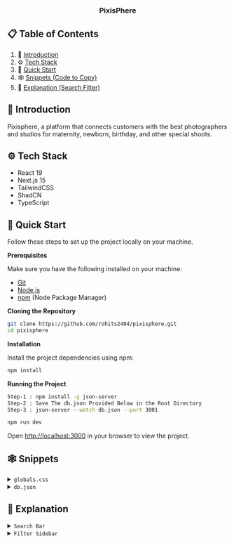 <div align="center">
    <h3 align="center">PixisPhere</h3>
</div>

## 📋 <a name="table">Table of Contents</a>

1. 🤖 [Introduction](#introduction)
2. ⚙️ [Tech Stack](#tech-stack)
3. 🤸 [Quick Start](#quick-start)
4. 🕸️ [Snippets (Code to Copy)](#snippets)
5.  🧠 [Explanation (Search,Filter)](#explanation)

## <a name="introduction">🤖 Introduction</a>

Pixisphere, a platform that connects customers with the best photographers and studios for maternity, newborn, birthday, and other special shoots.

## <a name="tech-stack">⚙️ Tech Stack</a>

- React 19
- Next.js 15
- TailwindCSS
- ShadCN
- TypeScript

## <a name="quick-start">🤸 Quick Start</a>

Follow these steps to set up the project locally on your machine.

**Prerequisites**

Make sure you have the following installed on your machine:

- [Git](https://git-scm.com/)
- [Node.js](https://nodejs.org/en)
- [npm](https://www.npmjs.com/) (Node Package Manager)

**Cloning the Repository**

```bash
git clone https://github.com/rohits2404/pixisphere.git
cd pixisphere
```

**Installation**

Install the project dependencies using npm:

```bash
npm install
```

**Running the Project**

```bash
Step-1 : npm install -g json-server
Step-2 : Save The db.json Provided Below in the Root Directory
Step-3 : json-server --watch db.json --port 3001

npm run dev
```

Open [http://localhost:3000](http://localhost:3000) in your browser to view the project.

## <a name="snippets">🕸️ Snippets</a>

<details>
<summary><code>globals.css</code></summary>

```css
@import "tailwindcss";
@import "tw-animate-css";

@custom-variant dark (&:is(.dark *));

@theme inline {
  --color-background: var(--background);
  --color-foreground: var(--foreground);
  --font-sans: var(--font-geist-sans);
  --font-mono: var(--font-geist-mono);
  --color-sidebar-ring: var(--sidebar-ring);
  --color-sidebar-border: var(--sidebar-border);
  --color-sidebar-accent-foreground: var(--sidebar-accent-foreground);
  --color-sidebar-accent: var(--sidebar-accent);
  --color-sidebar-primary-foreground: var(--sidebar-primary-foreground);
  --color-sidebar-primary: var(--sidebar-primary);
  --color-sidebar-foreground: var(--sidebar-foreground);
  --color-sidebar: var(--sidebar);
  --color-chart-5: var(--chart-5);
  --color-chart-4: var(--chart-4);
  --color-chart-3: var(--chart-3);
  --color-chart-2: var(--chart-2);
  --color-chart-1: var(--chart-1);
  --color-ring: var(--ring);
  --color-input: var(--input);
  --color-border: var(--border);
  --color-destructive: var(--destructive);
  --color-accent-foreground: var(--accent-foreground);
  --color-accent: var(--accent);
  --color-muted-foreground: var(--muted-foreground);
  --color-muted: var(--muted);
  --color-secondary-foreground: var(--secondary-foreground);
  --color-secondary: var(--secondary);
  --color-primary-foreground: var(--primary-foreground);
  --color-primary: var(--primary);
  --color-popover-foreground: var(--popover-foreground);
  --color-popover: var(--popover);
  --color-card-foreground: var(--card-foreground);
  --color-card: var(--card);
  --radius-sm: calc(var(--radius) - 4px);
  --radius-md: calc(var(--radius) - 2px);
  --radius-lg: var(--radius);
  --radius-xl: calc(var(--radius) + 4px);
}

:root {
  --radius: 0.625rem;
  --background: oklch(1 0 0);
  --foreground: oklch(0.145 0 0);
  --card: oklch(1 0 0);
  --card-foreground: oklch(0.145 0 0);
  --popover: oklch(1 0 0);
  --popover-foreground: oklch(0.145 0 0);
  --primary: oklch(0.205 0 0);
  --primary-foreground: oklch(0.985 0 0);
  --secondary: oklch(0.97 0 0);
  --secondary-foreground: oklch(0.205 0 0);
  --muted: oklch(0.97 0 0);
  --muted-foreground: oklch(0.556 0 0);
  --accent: oklch(0.97 0 0);
  --accent-foreground: oklch(0.205 0 0);
  --destructive: oklch(0.577 0.245 27.325);
  --border: oklch(0.922 0 0);
  --input: oklch(0.922 0 0);
  --ring: oklch(0.708 0 0);
  --chart-1: oklch(0.646 0.222 41.116);
  --chart-2: oklch(0.6 0.118 184.704);
  --chart-3: oklch(0.398 0.07 227.392);
  --chart-4: oklch(0.828 0.189 84.429);
  --chart-5: oklch(0.769 0.188 70.08);
  --sidebar: oklch(0.985 0 0);
  --sidebar-foreground: oklch(0.145 0 0);
  --sidebar-primary: oklch(0.205 0 0);
  --sidebar-primary-foreground: oklch(0.985 0 0);
  --sidebar-accent: oklch(0.97 0 0);
  --sidebar-accent-foreground: oklch(0.205 0 0);
  --sidebar-border: oklch(0.922 0 0);
  --sidebar-ring: oklch(0.708 0 0);
}

.dark {
  --background: oklch(0.145 0 0);
  --foreground: oklch(0.985 0 0);
  --card: oklch(0.205 0 0);
  --card-foreground: oklch(0.985 0 0);
  --popover: oklch(0.205 0 0);
  --popover-foreground: oklch(0.985 0 0);
  --primary: oklch(0.922 0 0);
  --primary-foreground: oklch(0.205 0 0);
  --secondary: oklch(0.269 0 0);
  --secondary-foreground: oklch(0.985 0 0);
  --muted: oklch(0.269 0 0);
  --muted-foreground: oklch(0.708 0 0);
  --accent: oklch(0.269 0 0);
  --accent-foreground: oklch(0.985 0 0);
  --destructive: oklch(0.704 0.191 22.216);
  --border: oklch(1 0 0 / 10%);
  --input: oklch(1 0 0 / 15%);
  --ring: oklch(0.556 0 0);
  --chart-1: oklch(0.488 0.243 264.376);
  --chart-2: oklch(0.696 0.17 162.48);
  --chart-3: oklch(0.769 0.188 70.08);
  --chart-4: oklch(0.627 0.265 303.9);
  --chart-5: oklch(0.645 0.246 16.439);
  --sidebar: oklch(0.205 0 0);
  --sidebar-foreground: oklch(0.985 0 0);
  --sidebar-primary: oklch(0.488 0.243 264.376);
  --sidebar-primary-foreground: oklch(0.985 0 0);
  --sidebar-accent: oklch(0.269 0 0);
  --sidebar-accent-foreground: oklch(0.985 0 0);
  --sidebar-border: oklch(1 0 0 / 10%);
  --sidebar-ring: oklch(0.556 0 0);
}

@layer base {
  * {
    @apply border-border outline-ring/50;
  }
  body {
    @apply bg-background text-foreground;
  }
}

@keyframes float {
    0%, 100% { transform: translateY(0) rotate(0deg); }
    50% { transform: translateY(-20px) rotate(2deg); }
}

@keyframes floatDelay {
    0%, 100% { transform: translateY(0) rotate(0deg); }
    50% { transform: translateY(20px) rotate(-2deg); }
}

@keyframes floatRandom {
    0% { transform: translate(0, 0) rotate(0deg); }
    33% { transform: translate(10px, -15px) rotate(5deg); }
    66% { transform: translate(-5px, 10px) rotate(-3deg); }
    100% { transform: translate(0, 0) rotate(0deg); }
}

@keyframes fadeInDown {
    from { opacity: 0; transform: translateY(-20px); }
    to { opacity: 1; transform: translateY(0); }
}

@keyframes fadeInUp {
    from { opacity: 0; transform: translateY(20px); }
    to { opacity: 1; transform: translateY(0); }
}

.animate-float-slow {
    animation: float 8s ease-in-out infinite;
}

.animate-float-delay {
    animation: floatDelay 10s ease-in-out 1s infinite;
}

.animate-float-random {
    animation: floatRandom 15s ease-in-out infinite;
}

.animate-fade-in-down {
    animation: fadeInDown 1s ease-out forwards;
}

.animate-fade-in-up {
    animation: fadeInUp 1s ease-out 0.2s forwards;
}

@keyframes fade-in {
  from { opacity: 0; }
  to { opacity: 1; }
}

@keyframes fade-in-up {
  from { opacity: 0; transform: translateY(5px); }
  to { opacity: 1; transform: translateY(0); }
}

.animate-fade-in {
  animation: fade-in 0.3s ease-out forwards;
}

.animate-fade-in-up {
  animation: fade-in-up 0.3s ease-out forwards;
}

@keyframes fade-in {
    from { opacity: 0; }
    to { opacity: 1; }
}

@keyframes scale-in {
    from { transform: scale(0.95); opacity: 0; }
    to { transform: scale(1); opacity: 1; }
}

.animate-fade-in {
    animation: fade-in 0.3s ease-out forwards;
}

.animate-scale-in {
    animation: scale-in 0.3s cubic-bezier(0.16, 1, 0.3, 1) forwards;
}

@keyframes pulse {
    0%, 100% { opacity: 0.8; }
    50% { opacity: 1; }
}

.animate-pulse-slow {
    animation: pulse 3s ease-in-out infinite;
}

@keyframes fade-in {
    from { opacity: 0; transform: translateY(5px); }
    to { opacity: 1; transform: translateY(0); }
}

.animate-fade-in {
    animation: fade-in 0.5s ease-out forwards;
}

@keyframes fade-in {
    from { opacity: 0; transform: translateY(5px); }
    to { opacity: 1; transform: translateY(0); }
}

.animate-fade-in {
    animation: fade-in 0.5s ease-out forwards;
}

/* Add this to your button variants if not already present */
.bg-gradient-to-r {
    background-size: 200% auto;
    transition: background-position 0.5s ease;
}

.bg-gradient-to-r:hover {
    background-position: right center;
}

/* Entry animations */
@keyframes fade-in {
  from { opacity: 0; }
  to { opacity: 1; }
}

@keyframes fade-in-up {
  from { opacity: 0; transform: translateY(10px); }
  to { opacity: 1; transform: translateY(0); }
}

@keyframes slide-in-left {
  from { opacity: 0; transform: translateX(-20px); }
  to { opacity: 1; transform: translateX(0); }
}

@keyframes scale-in {
  from { opacity: 0; transform: scale(0.95); }
  to { opacity: 1; transform: scale(1); }
}

.animate-fade-in {
  animation: fade-in 0.6s ease-out forwards;
}

.animate-fade-in-up {
  animation: fade-in-up 0.6s ease-out forwards;
}

.animate-slide-in-left {
  animation: slide-in-left 0.6s ease-out forwards;
}

.animate-scale-in {
  animation: scale-in 0.6s ease-out forwards;
}

@keyframes fade-in {
  from { opacity: 0; transform: translateY(5px); }
  to { opacity: 1; transform: translateY(0); }
}

@keyframes pulse-slow {
  0%, 100% { opacity: 0.8; transform: scale(1); }
  50% { opacity: 1; transform: scale(1.05); }
}

.animate-fade-in {
  animation: fade-in 0.5s ease-out forwards;
}

.animate-pulse-slow {
  animation: pulse-slow 2s ease-in-out infinite;
}

/* For gradient buttons */
.bg-gradient-to-r {
  background-size: 200% auto;
  transition: background-position 0.5s ease;
}

.bg-gradient-to-r:hover {
  background-position: right center;
}

@keyframes fade-in {
  from { opacity: 0; }
  to { opacity: 1; }
}

.animate-fade-in {
  animation: fade-in 0.6s ease-out forwards;
}

/* For gradient buttons */
.bg-gradient-to-r {
  background-size: 200% auto;
  transition: background-position 0.5s ease;
}

.bg-gradient-to-r:hover {
  background-position: right center;
}
```
</details>

<details>
<summary><code>db.json</code></summary>
```json
    {
    "photographers": [
        {
            "id": 1,
            "name": "Ravi Studio",
            "location": "Bengaluru",
            "price": 10000,
            "rating": 4.6,
            "styles": ["Outdoor", "Studio"],
            "tags": ["Candid", "Maternity"],
            "bio": "Award-winning studio specializing in maternity and newborn shoots.",
            "profilePic": "/images/1/ravi.png",
            "portfolio": ["/images/1/m1.jpg", "/images/1/m2.jpg"],
            "reviews": [
                {
                    "name": "Ananya",
                    "rating": 5,
                    "comment": "Truly amazing photos and experience!",
                    "date": "2024-12-15"
                }
            ]
        },
        {
            "id": 2,
            "name": "Lens Queen Photography",
            "location": "Delhi",
            "price": 15000,
            "rating": 4.2,
            "styles": ["Candid", "Indoor"],
            "tags": ["Newborn", "Birthday"],
            "bio": "Delhi-based candid specialist for kids and birthday parties.",
            "profilePic": "/images/2/lens.png",
            "portfolio": ["/images/2/m1.png", "/images/2/m2.png"],
            "reviews": [
                {
                    "name": "Priya",
                    "rating": 4,
                    "comment": "Very professional and punctual!",
                    "date": "2024-10-01"
                }
            ]
        },
        {
            "id": 3,
            "name": "Click Factory",
            "location": "Mumbai",
            "price": 8000,
            "rating": 4.8,
            "styles": ["Studio", "Outdoor", "Traditional"],
            "tags": ["Wedding", "Pre-wedding"],
            "bio": "Capturing timeless wedding stories across India.",
            "profilePic": "/images/3/clickfactory.png",
            "portfolio": ["/images/3/clickfactory1.png", "/images/3/clickfactory2.png"],
            "reviews": [
                {
                    "name": "Rahul",
                    "rating": 5,
                    "comment": "We loved every single moment they captured.",
                    "date": "2025-01-22"
                }
            ]
        },
        {
            "id": 4,
            "name": "Moments by Neha",
            "location": "Bengaluru",
            "price": 12000,
            "rating": 4.3,
            "styles": ["Outdoor", "Candid"],
            "tags": ["Maternity", "Couple"],
            "bio": "Natural light specialist focusing on emotional storytelling.",
            "profilePic": "/images/4/neha.png",
            "portfolio": ["/images/4/neha1.png", "/images/4/neha2.png"],
            "reviews": [
                {
                    "name": "Sneha",
                    "rating": 4.5,
                    "comment": "Captured our maternity journey so beautifully.",
                    "date": "2024-11-05"
                }
            ]
        },
        {
            "id": 5,
            "name": "Snapshot Studio",
            "location": "Hyderabad",
            "price": 7000,
            "rating": 3.9,
            "styles": ["Studio"],
            "tags": ["Birthday", "Family"],
            "bio": "Affordable indoor shoots with creative themes.",
            "profilePic": "/images/5/snapshot.png",
            "portfolio": ["/images/5/snapshot1.png", "/images/5/snapshot2.png"],
            "reviews": [
                {
                    "name": "Vikram",
                    "rating": 3.5,
                    "comment": "Decent service, could improve on punctuality.",
                    "date": "2024-09-10"
                }
            ]
        }
    ]
}
```
</details>

## <a name="explanation">🧠 Explanation</a>

<details>
<summary><code>Search Bar</code></summary>
```

## 🔍 `SearchBar` Component

The `SearchBar` is a responsive, debounced search input component that allows users to search for photographers by name, location, or tag. It integrates seamlessly with global state management via `Zustand` and is optimized to avoid unnecessary updates using debounce logic.

### 📁 Location

`/components/SearchBar.tsx`

---

### ⚙️ Core Features

* **Debounced Search Input:** Prevents excessive filtering by applying a 300ms debounce delay.
* **Live State Binding:** Connects user input to the global filter store (`useFilterStore`) in real-time.
* **Focus and UX Enhancements:** Stylish input with animated focus states, icon transitions, and a dynamic clear button.
* **Lucide Icons + Shadcn UI:** Clean and consistent visuals using the `lucide-react` and `shadcn/ui` libraries.

---

### 🧠 Logic Breakdown

#### 1. **State Management**

```ts
const [input, setInput] = useState('');
const [isFocused, setIsFocused] = useState(false);
```

* `input`: Stores current value of the search bar.
* `isFocused`: Tracks input focus for styling.

#### 2. **Global Filter Update via Zustand**

```ts
const setFilters = useFilterStore((s) => s.setFilters);
```

* Links the search value to the app's global filter state using Zustand store.

#### 3. **Debounce Implementation**

```ts
useEffect(() => {
  const timeout = setTimeout(() => {
    setFilters({ search: input.toLowerCase() });
  }, 300);

  return () => clearTimeout(timeout);
}, [input, setFilters]);
```

* A **debounce** is a method to delay function execution until user stops typing.
* Here, every time `input` changes:

  * A 300ms timer starts.
  * If the user types again, the previous timer is **cleared**.
  * After 300ms of no typing, `setFilters()` is triggered.
* This ensures **efficient** and **minimal** re-rendering and store updates.

#### 4. **Clear Input Logic**

```ts
const clearInput = () => {
  setInput('');
  setFilters({ search: '' });
};
```

* Resets input and clears filters when the ❌ icon is clicked.

---

### 🎨 UI Behavior Highlights

* 💡 Gradient background appears on focus or hover.
* 🔍 Search icon animates based on focus.
* ❌ Clear button only appears when input is not empty.
* 🎯 Fully accessible with `aria-labels`.

---

### 🧰 Dependencies

* ✅ React
* ✅ Zustand (via `useFilterStore`)
* ✅ Lucide React (icons)
* ✅ Shadcn UI (`Input`, `Button`)

</details>

<details>
<summary><code>Filter Sidebar</code></summary>
```
---

## 🧠 `useFilterStore` (Zustand Store)

The `useFilterStore` is a global state management store built with [Zustand](https://github.com/pmndrs/zustand). It provides a centralized way to manage and update filtering criteria for a photographer listing application.

---

### 📁 Location

`/store/FilterStore.ts`

---

### 🎯 Purpose

This store allows components across the app (like `SearchBar`, filters, sorting dropdowns, etc.) to:

* ✅ Update filter values (city, rating, price, etc.)
* ✅ Apply search queries (with debounce)
* ✅ Reset all filters with a single action

---

### 🧩 Filter State Structure

```ts
interface FilterState {
  city: string;
  priceRange: [number, number];   // Min and max price
  rating: number;                 // Minimum rating
  styles: string[];               // Selected photography styles (e.g. portrait, wedding)
  sortBy: 'price-asc' | 'rating-desc' | 'recent'; // Sorting method
  search: string;                 // Search input text
}
```

These fields are tailored to refine search results dynamically across the application.

---

### ⚙️ Store Initialization & Methods

```ts
export const useFilterStore = create<FilterState>((set) => ({
  city: '',
  priceRange: [0, 20000],
  rating: 0,
  styles: [],
  sortBy: 'recent',
  search: '',

  setFilters: (filters) => set((state) => ({ ...state, ...filters })),

  resetFilters: () => set({
    city: '',
    priceRange: [0, 20000],
    rating: 0,
    styles: [],
    sortBy: 'recent',
    search: '',
  }),
}));
```

#### ✅ `setFilters(filters: Partial<FilterState>)`

* Merges incoming filters with existing state.
* Used in components like `SearchBar`, price sliders, rating filters, etc.
* Supports partial updates, e.g., `{ rating: 4 }` only updates rating without affecting other filters.

#### 🔁 `resetFilters()`

* Resets all filters to their initial values.
* Useful when user clicks “Clear Filters” or navigates to a fresh search.

---

### 🕒 Debounce Integration (from `SearchBar`)

The `search` field is often updated **indirectly via debounce** from the `SearchBar` component:

```ts
useEffect(() => {
  const timeout = setTimeout(() => {
    setFilters({ search: input.toLowerCase() });
  }, 300);
  return () => clearTimeout(timeout);
}, [input]);
```

This means:

* The store only receives `search` updates **after 300ms of inactivity**.
* Reduces unnecessary store updates or re-renders.
* Keeps filtering performance smooth, especially with larger datasets.

---

### 🧰 Tech Stack

* ✅ [Zustand](https://github.com/pmndrs/zustand) for state management
* ✅ TypeScript for type safety and autocomplete
* 🔗 Connected to debounced inputs like `SearchBar`

---

</details>
